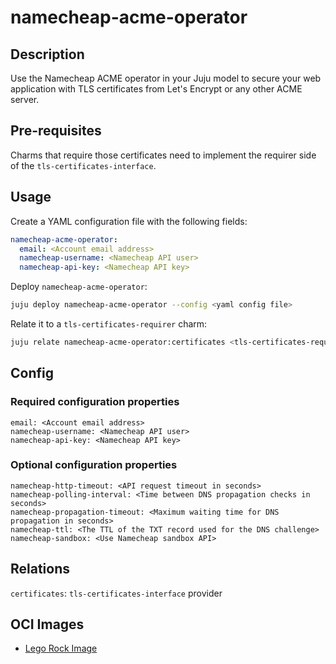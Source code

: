 # namecheap-acme-operator

## Description

Use the Namecheap ACME operator in your Juju model to secure your web application with 
TLS certificates from Let's Encrypt or any other ACME server.

## Pre-requisites

Charms that require those certificates need to implement the requirer side of the `tls-certificates-interface`.

## Usage

Create a YAML configuration file with the following fields:

```yaml
namecheap-acme-operator:
  email: <Account email address>
  namecheap-username: <Namecheap API user>
  namecheap-api-key: <Namecheap API key>
```

Deploy `namecheap-acme-operator`:

```bash
juju deploy namecheap-acme-operator --config <yaml config file>
```

Relate it to a `tls-certificates-requirer` charm:

```bash
juju relate namecheap-acme-operator:certificates <tls-certificates-requirer>
```

## Config

### Required configuration properties
```
email: <Account email address>
namecheap-username: <Namecheap API user>
namecheap-api-key: <Namecheap API key>
```

### Optional configuration properties
```
namecheap-http-timeout: <API request timeout in seconds>
namecheap-polling-interval: <Time between DNS propagation checks in seconds>
namecheap-propagation-timeout: <Maximum waiting time for DNS propagation in seconds>
namecheap-ttl: <The TTL of the TXT record used for the DNS challenge>
namecheap-sandbox: <Use Namecheap sandbox API>
```

## Relations

`certificates`: `tls-certificates-interface` provider

## OCI Images
-  [Lego Rock Image](https://github.com/canonical/lego-rock)
